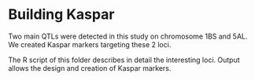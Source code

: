 Building Kaspar
==============

Two main QTLs were detected in this study on chromosome 1BS and 5AL.
We created Kaspar markers targeting these 2 loci.

The R script of this folder describes in detail the interesting loci. Output allows the design and creation of Kaspar markers.
